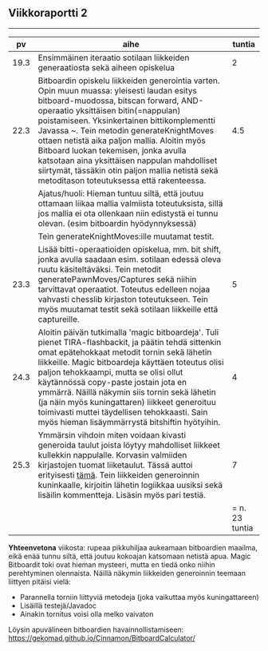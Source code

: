 ## Viikkoraportti 2

_____________________
|   pv	|   	aihe   	|  tuntia 	|
|---	|---		|---	|
|19.3  	|   Ensimmäinen iteraatio sotilaan liikkeiden generaatiosta sekä aiheen opiskelua   	   	|   2	|
|22.3   |   Bitboardin opiskelu liikkeiden generointia varten. Opin muun muassa: yleisesti laudan esitys bitboard-muodossa, bitscan forward, AND-operaatio yksittäisen bitin(=nappulan) poistamiseen. Yksinkertainen bittikomplementti Javassa ~. Tein metodin generateKnightMoves ottaen netistä aika paljon mallia. Aloitin myös Bitboard luokan tekemisen, jonka avulla katsotaan aina yksittäisen nappulan mahdolliset siirtymät, tässäkin otin paljon mallia netistä sekä metoditason toteutuksessa että rakenteessa.|4.5|
||Ajatus/huoli: Hieman tuntuu siltä, että joutuu ottamaan liikaa mallia valmiista toteutuksista, sillä jos mallia ei ota ollenkaan niin edistystä ei tunnu olevan. (esim bitboardin hyödynnyksessä)   |  	|
|   	| Tein generateKnightMoves:ille muutamat testit.   	   	|   	|
|23.3|  Lisää bitti-operaatioiden opiskelua, mm. bit shift, jonka avulla saadaan esim. sotilaan edessä oleva ruutu käsiteltäväksi. Tein metodit generatePawnMoves/Captures sekä niihin tarvittavat operaatiot. Toteutus edelleen nojaa vahvasti chesslib kirjaston toteutukseen. Tein myös muutamat testit sekä sotilaan liikkeille että captureille. | 5 |
|24.3| Aloitin päivän tutkimalla 'magic bitboardeja'. Tuli pienet TIRA-flashbackit, ja päätin tehdä sittenkin omat epätehokkaat metodit tornin sekä lähetin liikkeille. Magic bitboardeja käyttäen toteutus olisi paljon tehokkaampi, mutta se olisi ollut käytännössä copy-paste jostain jota en ymmärrä. Näillä näkymin siis tornin sekä lähetin (ja näin myös kuningattaren) liikkeet generoituu toimivasti muttei täydellisen tehokkaasti. Sain myös hieman lisäymmärrystä bitshiftin hyötyihin.  | 4 |
|25.3| Ymmärsin vihdoin miten voidaan kivasti generoida taulut joista löytyy mahdolliset liikkeet kullekkin nappulalle. Korvasin valmiiden kirjastojen tuomat liiketaulut. Tässä auttoi erityisesti [tämä](https://gekomad.github.io/Cinnamon/BitboardCalculator/). Tein liikkeiden generoinnin kuninkaalle, kirjoitin lähetin logiikkaa uusiksi sekä lisäilin kommentteja. Lisäsin myös pari testiä.  | 7  ||
||  |= n. 23 tuntia|

**Yhteenvetona** viikosta: rupeaa pikkuhiljaa aukeamaan bitboardien maailma, eikä enää tunnu siltä, että joutuu kokoajan katsomaan netistä apua. Magic Bitboardit toki ovat hieman mysteeri, mutta en tiedä onko niihin perehtyminen olennaista. Näillä näkymin liikkeiden generoinnin teemaan liittyen pitäisi vielä: 
 - Parannella torniin liittyviä metodeja (joka vaikuttaa myös kuningattareen)
 - Lisäillä testejä/Javadoc
 - Ainakin tornitus voisi olla melko vaivaton  




Löysin apuvälineen bitboardien havainnollistamiseen:
https://gekomad.github.io/Cinnamon/BitboardCalculator/






